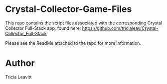 # Crystal-Collector-Game-Files

This repo contains the script files associated with the corresponding Crystal Collector Full-Stack app, found here: https://github.com/tricialeav/Crystal-Collector_Full-Stack

Please see the ReadMe attached to the repo for more information.

# Author

Tricia Leavitt
